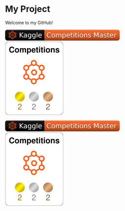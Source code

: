 # My Project

Welcome to my GitHub!

![](./kaggle-badges/CompetitionsRank/plastic-black.svg)
![](./kaggle-plates/Competitions/white.svg)

<!-- HTML -->
<img src="./kaggle-badges/CompetitionsRank/plastic-black.svg" />
<img src="./kaggle-plates/Competitions/white.svg" />

